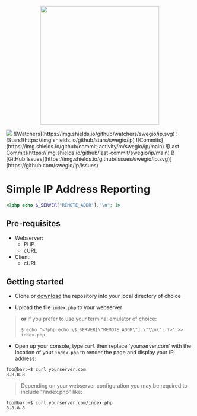 <p align="center">
    <img src="https://repository-images.githubusercontent.com/123972919/05e941e3-a69e-4260-be4e-4386749d4de6" width="320" />
</p>
<a href="https://discord.com/channels/840764739264839690/841418043510751242"><img src="https://img.shields.io/discord/840764739264839690" /></a>
![Watchers](https://img.shields.io/github/watchers/swegio/ip.svg)
![Stars](https://img.shields.io/github/stars/swegio/ip)
![Commits](https://img.shields.io/github/commit-activity/m/swegio/ip/main)
![Last Commit](https://img.shields.io/github/last-commit/swegio/ip/main)
[![GitHub Issues](https://img.shields.io/github/issues/swegio/ip.svg)](https://github.com/swegio/ip/issues)

# Simple IP Address Reporting

```PHP
<?php echo $_SERVER["REMOTE_ADDR"]."\n"; ?>
```

## Pre-requisites

- Webserver:
    - PHP
    - cURL
- Client:
    - cURL

## Getting started

- Clone or [download](https://github.com/swegio/ip/archive/master.zip) the repository into your local directory of choice

- Upload the file `index.php` to your webserver

>**or** if you prefer to use your terminal emulator of choice:
>
>`$ echo "<?php echo \$_SERVER[\"REMOTE_ADDR\"].\"\\n\"; ?>" >> index.php`

- Open up your console, type `curl` then replace 'yourserver.com' with the location of your `index.php` to render the page and display your IP address:

```console
foo@bar:~$ curl yourserver.com
8.8.8.8
```

>Depending on your webserver configuration you may be required to include "/index.php" like:

```console
foo@bar:~$ curl yourserver.com/index.php
8.8.8.8
```